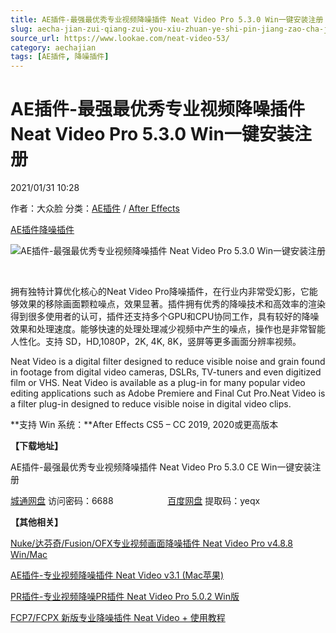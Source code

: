 ```yaml
---
title: AE插件-最强最优秀专业视频降噪插件 Neat Video Pro 5.3.0 Win一键安装注册
slug: aecha-jian-zui-qiang-zui-you-xiu-zhuan-ye-shi-pin-jiang-zao-cha-jian-neat-video-pro-5-3-0-winyi-jian-an-zhuang-zhu-ce
source_url: https://www.lookae.com/neat-video-53/
category: aechajian
tags: [AE插件, 降噪插件]
---
```

# AE插件-最强最优秀专业视频降噪插件 Neat Video Pro 5.3.0 Win一键安装注册

2021/01/31 10:28

作者：大众脸
分类：[AE插件](https://www.lookae.com/after-effects/aechajian/) / [After Effects](https://www.lookae.com/after-effects/)

[AE插件](https://www.lookae.com/tag/ae%e6%8f%92%e4%bb%b6/)[降噪插件](https://www.lookae.com/tag/%e9%99%8d%e5%99%aa%e6%8f%92%e4%bb%b6/)

![AE插件-最强最优秀专业视频降噪插件 Neat Video Pro 5.3.0 Win一键安装注册](https://www.lookae.com/wp-content/uploads/2016/08/Neat-Video4.jpg "AE插件-最强最优秀专业视频降噪插件 Neat Video Pro 5.3.0 Win一键安装注册-LookAE.com")

[﻿﻿﻿](https://cloud.video.taobao.com//play/u/705956171/p/1/e/6/t/1/276749766610.mp4)

拥有独特计算优化核心的Neat Video Pro降噪插件，在行业内非常受幻影，它能够效果的移除画面颗粒噪点，效果显著。插件拥有优秀的降噪技术和高效率的渲染得到很多使用者的认可，插件还支持多个GPU和CPU协同工作，具有较好的降噪效果和处理速度。能够快速的处理处理减少视频中产生的噪点，操作也是非常智能人性化。支持 SD，HD,1080P，2K, 4K, 8K，竖屏等更多画面分辨率视频。

Neat Video is a digital filter designed to reduce visible noise and grain found in footage from digital video cameras, DSLRs, TV-tuners and even digitized film or VHS. Neat Video is available as a plug-in for many popular video editing applications such as Adobe Premiere and Final Cut Pro.Neat Video is a filter plug-in designed to reduce visible noise in digital video clips.

**支持 Win 系统：**After Effects CS5 – CC 2019, 2020或更高版本

**【下载地址】**

AE插件-最强最优秀专业视频降噪插件 Neat Video Pro 5.3.0 CE Win一键安装注册

[城通网盘](https://089u.com/f/680462-480822081-590f98) 访问密码：6688                      [百度网盘](https://pan.baidu.com/s/1nShpxXvQKqbG5feOU2DNfg) 提取码：yeqx

**【其他相关】**

[Nuke/达芬奇/Fusion/OFX专业视频画面降噪插件 Neat Video Pro v4.8.8 Win/Mac](https://www.lookae.com/neat-video-488/)

[AE插件-专业视频降噪插件 Neat Video v3.1 (Mac苹果)](https://www.lookae.com/aeneatvideoy/)

[PR插件-专业视频降噪PR插件 Neat Video Pro 5.0.2 Win版](https://www.lookae.com/neat-video-pr/)

[FCP7/FCPX 新版专业降噪插件 Neat Video + 使用教程](https://www.lookae.com/neat-video-1015/)
